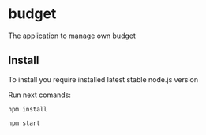 # budget
The application to manage own budget
## Install
To install you require installed latest stable node.js version

Run next comands: 

`npm install`

`npm start`
